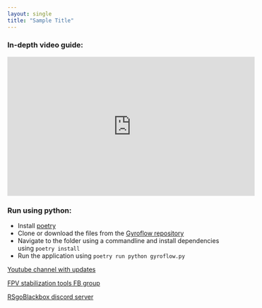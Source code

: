 ```yaml
---
layout: single
title: "Sample Title"
---
```


### In-depth video guide:

<iframe width="560" height="315" src="https://www.youtube.com/embed/NFsTb_f7y8s" frameborder="0" allow="accelerometer; autoplay; clipboard-write; encrypted-media; gyroscope; picture-in-picture" allowfullscreen></iframe>


### Run using python:

* Install [poetry](https://python-poetry.org/docs/#installation)
* Clone or download the files from the [Gyroflow repository](https://github.com/ElvinC/gyroflow)
* Navigate to the folder using a commandline and install dependencies using `poetry install`
* Run the application using `poetry run python gyroflow.py`


[Youtube channel with updates](https://www.youtube.com/channel/UCr0Hh-AUc4CU-36yTjx-lTA)

[FPV stabilization tools FB group](https://www.facebook.com/groups/fpvtools)

[RSgoBlackbox discord server](https://discord.gg/2He3XTjtpt)